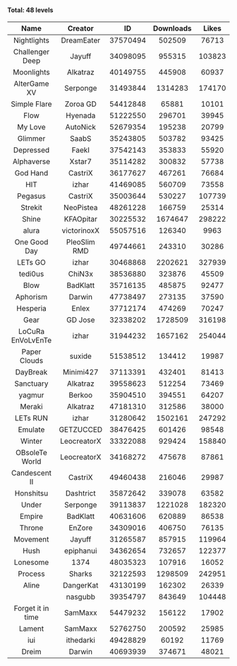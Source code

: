 #### Total: 48 levels

| Name | Creator | ID | Downloads | Likes |
|:---:|:---:|:---:|:---:|:---:|
| Nightlights | DreamEater | 37570494 | 502509 | 76713
| Challenger Deep | Jayuff | 34098095 | 955315 | 103823
| Moonlights | Alkatraz | 40149755 | 445908 | 60937
| AlterGame XV | Serponge | 31493844 | 1314283 | 174170
| Simple Flare | Zoroa GD | 54412848 | 65881 | 10101
| Flow | Hyenada | 51222550 | 296701 | 39945
| My Love | AutoNick | 52679354 | 195238 | 20799
| Glimmer | SaabS | 35243805 | 503782 | 93425
| Depressed | FaekI | 37542143 | 353833 | 55920
| Alphaverse | Xstar7 | 35114282 | 300832 | 57738
| God Hand | CastriX | 36177627 | 467261 | 76684
| HIT | izhar | 41469085 | 560709 | 73558
| Pegasus | CastriX | 35003644 | 530227 | 107739
| Strekit | NeoPistea | 48261228 | 166759 | 25314
| Shine | KFAOpitar | 30225532 | 1674647 | 298222
| alura | victorinoxX | 55057516 | 126340 | 9963
| One Good Day | PleoSlim RMD | 49744661 | 243310 | 30286
| LETs GO | izhar | 30468868 | 2202621 | 327939
| tedi0us | ChiN3x | 38536880 | 323876 | 45509
| Blow | BadKlatt | 35716135 | 485875 | 92477
| Aphorism | Darwin | 47738497 | 273135 | 37590
| Hesperia | Enlex | 37712174 | 474269 | 70247
| Gear | GD Jose | 32338202 | 1728509 | 316198
| LoCuRa EnVoLvEnTe | izhar | 31944232 | 1657162 | 254044
| Paper Clouds | suxide | 51538512 | 134412 | 19987
| DayBreak | Minimi427 | 37113391 | 432401 | 81413
| Sanctuary | Alkatraz | 39558623 | 512254 | 73469
| yagmur | Berkoo | 35904510 | 394551 | 64207
| Meraki | Alkatraz | 47181310 | 312586 | 38000
| LETs  RUN | izhar | 31280642 | 1502161 | 247292
| Emulate | GETZUCCED | 38476425 | 601426 | 98548
| Winter | LeocreatorX | 33322088 | 929424 | 158840
| OBsoleTe World | LeocreatorX | 34168272 | 475678 | 87861
| Candescent II | CastriX | 49460438 | 216046 | 29987
| Honshitsu | Dashtrict | 35872642 | 339078 | 63582
| Under | Serponge | 39113837 | 1221028 | 182320
| Empire | BadKlatt | 40631606 | 620889 | 86538
| Throne | EnZore | 34309016 | 406750 | 76135
| Movement | Jayuff | 31265587 | 857915 | 119964
| Hush | epiphanui | 34362654 | 732657 | 122377
| Lonesome | 1374 | 48035323 | 107916 | 16052
| Process | Sharks | 32122593 | 1298509 | 242951
| Aline | DangerKat | 43130199 | 162302 | 26339
|   | nasgubb | 39354797 | 843649 | 104448
| Forget it in time | SamMaxx | 54479232 | 156122 | 17902
| Lament | SamMaxx | 52762750 | 200592 | 25985
| iui | ithedarki | 49428829 | 60192 | 11769
| Dreim | Darwin | 40693939 | 374671 | 48021
